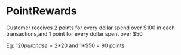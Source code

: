 # PointRewards

Customer receives 2 points for every dollar spend over $100 in each transactions,and 1 point for every dollar spent over $50

Eg:
 $120 purchase = 2*$20 and 1*$50  = 90 points
